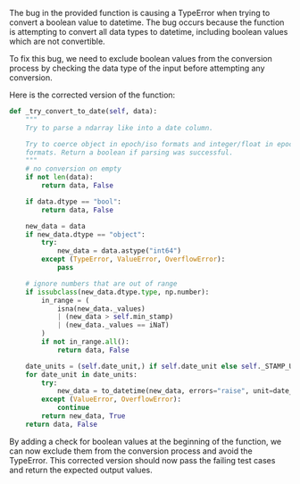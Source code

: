 The bug in the provided function is causing a TypeError when trying to convert a boolean value to datetime. The bug occurs because the function is attempting to convert all data types to datetime, including boolean values which are not convertible.

To fix this bug, we need to exclude boolean values from the conversion process by checking the data type of the input before attempting any conversion.

Here is the corrected version of the function:

```python
def _try_convert_to_date(self, data):
    """
    Try to parse a ndarray like into a date column.

    Try to coerce object in epoch/iso formats and integer/float in epoch
    formats. Return a boolean if parsing was successful.
    """
    # no conversion on empty
    if not len(data):
        return data, False

    if data.dtype == "bool":
        return data, False

    new_data = data
    if new_data.dtype == "object":
        try:
            new_data = data.astype("int64")
        except (TypeError, ValueError, OverflowError):
            pass

    # ignore numbers that are out of range
    if issubclass(new_data.dtype.type, np.number):
        in_range = (
            isna(new_data._values)
            | (new_data > self.min_stamp)
            | (new_data._values == iNaT)
        )
        if not in_range.all():
            return data, False

    date_units = (self.date_unit,) if self.date_unit else self._STAMP_UNITS
    for date_unit in date_units:
        try:
            new_data = to_datetime(new_data, errors="raise", unit=date_unit)
        except (ValueError, OverflowError):
            continue
        return new_data, True
    return data, False
```

By adding a check for boolean values at the beginning of the function, we can now exclude them from the conversion process and avoid the TypeError. This corrected version should now pass the failing test cases and return the expected output values.